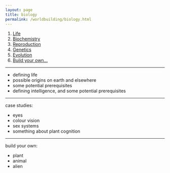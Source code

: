 ```yaml
---
layout: page
title: biology
permalink: /worldbuilding/biology.html
---
```


1. [Life](/worldbuilding/biology/life.html)
2. [Biochemistry](/worldbuilding/biology/biochemistry.html)
3. [Reproduction](/worldbuilding/biology/reproduction.html)
4. [Genetics](/worldbuilding/biology/genetics.html)
5. [Evolution](/worldbuilding/biology/evolution.html)
6. [Build your own...](/worldbuilding/biology/build.html)

---

- defining life
- possible origins on earth and elsewhere
- some potential prerequisites
- defining intelligence, and some potential prerequisites

---

case studies:
- eyes
- colour vision
- sex systems
- something about plant cognition

---

build your own:
- plant
- animal
- alien

